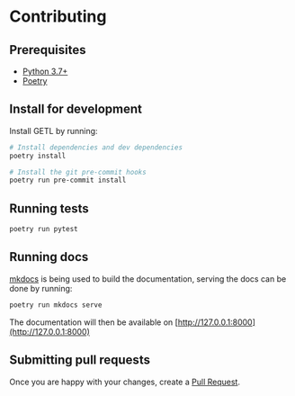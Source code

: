 # Contributing

## Prerequisites

- [Python 3.7+](https://www.python.org/downloads/)
- [Poetry](https://python-poetry.org/)

## Install for development

Install GETL by running:

```sh
# Install dependencies and dev dependencies
poetry install

# Install the git pre-commit hooks
poetry run pre-commit install
```

## Running tests

```sh
poetry run pytest
```

## Running docs

[mkdocs](https://www.mkdocs.org/) is being used to build the documentation,
serving the docs can be done by running:

```sh
poetry run mkdocs serve
```

The documentation will then be available on [http://127.0.0.1:8000](http://127.0.0.1:8000)

## Submitting pull requests

Once you are happy with your changes, create a [Pull Request](https://github.com/husqvarnagroup/GETL/pull/new/master).
